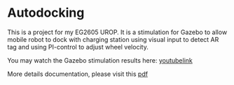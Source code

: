 # Autodocking
This is a project for my EG2605 UROP.
It is a stimulation for Gazebo to allow mobile robot to dock with charging station using visual input to detect AR tag and using PI-control to adjust wheel velocity.

You may watch the Gazebo stimulation results here: [youtubelink](https://www.youtube.com/watch?v=QvYQjFvl8ig&ab_channel=KboonHo)


More details documentation, please visit this [pdf](https://github.com/Kaeboon/Autodocking/blob/main/UROP%20Presentation%20(1).pdf)
